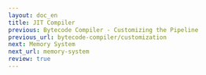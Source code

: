 ```yaml
---
layout: doc_en
title: JIT Compiler
previous: Bytecode Compiler - Customizing the Pipeline
previous_url: bytecode-compiler/customization
next: Memory System
next_url: memory-system
review: true
---
```

